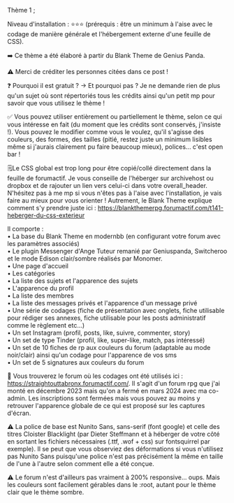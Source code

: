 Thème 1 ;

Niveau d'installation : ⭐⭐⭐
(prérequis : être un minimum à l'aise avec le codage de manière générale et l'hébergement externe d'une feuille de CSS).

➡️ Ce thème a été élaboré à partir du Blank Theme de Genius Panda.

⚠️ Merci de créditer les personnes citées dans ce post !

❓ Pourquoi il est gratuit ? → Et pourquoi pas ? Je ne demande rien de plus qu'un sujet où sont répertoriés tous les crédits ainsi qu'un petit mp pour savoir que vous utilisez le thème !

✅ Vous pouvez utiliser entièrement ou partiellement le thème, selon ce qui vous intéresse en fait (du moment que les crédits sont conservés, j'insiste !). Vous pouvez le modifier comme vous le voulez, qu'il s'agisse des couleurs, des formes, des tailles (pitié, restez juste un minimum lisibles même si j'aurais clairement pu faire beaucoup mieux), polices... c'est open bar ! 

🗒️Le CSS global est trop long pour être copié/collé directement dans la feuille de forumactif. Je vous conseille de l'héberger sur archivehost ou dropbox et de rajouter un lien vers celui-ci dans votre overall_header. N'hésitez pas à me mp si vous n'êtes pas à l'aise avec l'installation, je vais faire au mieux pour vous orienter !
Autrement, le Blank Theme explique comment s'y prendre juste ici : https://blankthemerpg.forumactif.com/t141-heberger-du-css-exterieur


Il comporte :<br>
• La base du Blank Theme en modernbb (en configurant votre forum avec les paramètres associés)<br>
• Le plugin Messenger d'Ange Tuteur remanié par Geniuspanda, Switcheroo et le mode Edison clair/sombre réalisés par Monomer. <br>
• Une page d'accueil<br>
• Les catégories<br>
• La liste des sujets et l'apparence des sujets<br>
• L'apparence du profil<br>
• La liste des membres<br>
• La liste des messages privés et l'apparence d'un message privé<br>
• Une série de codages (fiche de présentation avec onglets, fiche utilisable pour rédiger ses annexes, fiche utilisable pour les posts administratif comme le règlement etc...)<br>
• Un set Instagram (profil, posts, like, suivre, commenter, story)<br>
• Un set de type Tinder (profil, like, super-like, match, pas intéressé)<br>
• Un set de 10 fiches de rp aux couleurs du forum (adaptable au mode noir/clair) ainsi qu'un codage pour l'apparence de vos sms<br>
• Un set de 5 signatures aux couleurs du forum<br>

📌 Vous trouverez le forum où les codages ont été utilisés ici : https://straightouttabronx.forumactif.com/. Il s'agit d'un forum rpg que j'ai monté en décembre 2023 mais qu'on a fermé en mars 2024 avec ma co-admin. Les inscriptions sont fermées mais vous pouvez au moins y retrouver l'apparence globale de ce qui est proposé sur les captures d'écran.

⚠️ La police de base est Nunito Sans, sans-serif (font google) et celle des titres Cloister Blacklight (par Dieter Steffmann et à héberger de votre côté en sortant les fichiers nécessaires (.ttf, .wof + css) sur fontsquirrel par exemple). 
Il se peut que vous observiez des déformations si vous n'utilisez pas Nunito Sans puisqu'une police n'est pas précisément la même en taille de l'une à l'autre selon comment elle a été conçue. 

⚠️ Le forum n'est d'ailleurs pas vraiment à 200% responsive... oups. Mais les couleurs sont facilement gérables dans le :root, autant pour le thème clair que le thème sombre.
